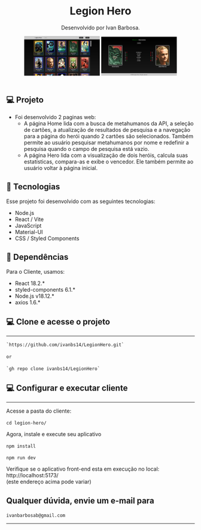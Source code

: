 <h1 align="center"> Legion Hero </h1>

<p align="center">
Desenvolvido por Ivan Barbosa.<br>
</p>

<div align="center">
  <img alt="License" src="./src//assets//1.png" width="40%" display="flex" gap="5px" >
  <img alt="License" src="./src//assets/2.png" width="40%" display="flex" gap="5px">
</div>

<br>

## 💻 Projeto

- Foi desenvolvido 2 paginas web:</br>
   - A página Home lida com a busca de metahumanos da API, a seleção de cartões, a atualização de resultados de pesquisa e a navegação para a página do herói quando 2 cartões são selecionados. Também permite ao usuário pesquisar metahumanos por nome e redefinir a pesquisa quando o campo de pesquisa está vazio.</br>
   - A página Hero lida com a visualização de dois heróis, calcula suas estatísticas, compara-as e exibe o vencedor. Ele também permite ao usuário voltar à página inicial.


## 🚀 Tecnologias

Esse projeto foi desenvolvido com as seguintes tecnologias:

- Node.js
- React / Vite
- JavaScript
- Material-UI
- CSS / Styled Components

## 🔖 Dependências

Para o Cliente, usamos:
- React 18.2.*
- styled-components 6.1.*
- Node.js v18.12.*
- axios 1.6.*


## 💻 Clone e acesse o projeto
------------
    `https://github.com/ivanbs14/LegionHero.git`

    or 

    `gh repo clone ivanbs14/LegionHero`

## 💻 Configurar e executar cliente
------------
Acesse a pasta do cliente:

`cd legion-hero/`

Agora, instale e execute seu aplicativo

`npm install`

`npm run dev`

Verifique se o aplicativo front-end esta em execução no local: http://localhost:5173/ <br />(este endereço acima pode variar)

## Qualquer dúvida, envie um e-mail para

`ivanbarbosab@gmail.com`

---
